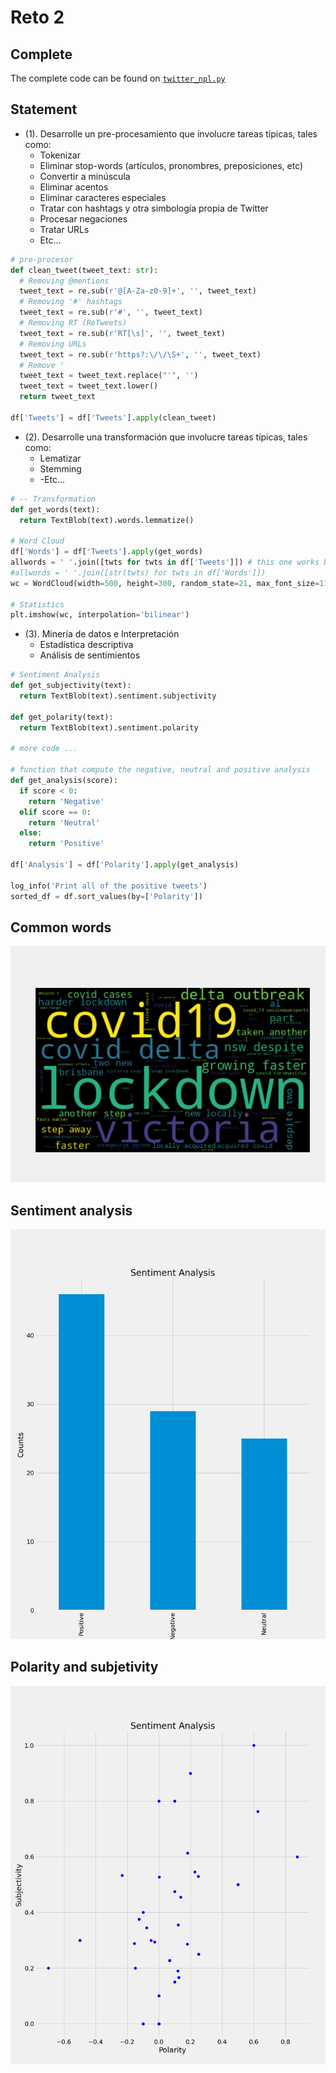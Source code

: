 # Reto 2

## Complete
The complete code can be found on [`twitter_npl.py`](./twitter_npl.py)

## Statement
* (1). Desarrolle un pre-procesamiento que involucre tareas típicas, tales como:
  * Tokenizar
  - Eliminar stop-words (artículos, pronombres, preposiciones, etc)
  - Convertir a minúscula
  - Eliminar acentos
  - Eliminar caracteres especiales
  - Tratar con hashtags y otra simbología propia de Twitter
  - Procesar negaciones
  - Tratar URLs
  - Etc...

```python
# pre-procesor
def clean_tweet(tweet_text: str):
  # Removing @mentions
  tweet_text = re.sub(r'@[A-Za-z0-9]+', '', tweet_text)
  # Removing '#' hashtags
  tweet_text = re.sub(r'#', '', tweet_text)
  # Removing RT (ReTweets)
  tweet_text = re.sub(r'RT[\s]', '', tweet_text)
  # Removing URLs
  tweet_text = re.sub(r'https?:\/\/\S+', '', tweet_text)
  # Remove '
  tweet_text = tweet_text.replace("'", '')
  tweet_text = tweet_text.lower()
  return tweet_text

df['Tweets'] = df['Tweets'].apply(clean_tweet)
```

* (2). Desarrolle una transformación que involucre tareas típicas, tales como:
  - Lematizar
  - Stemming
  - -Etc...

```python
# -- Transformation
def get_words(text):
  return TextBlob(text).words.lemmatize()

# Word Cloud
df['Words'] = df['Tweets'].apply(get_words)
allwords = ' '.join([twts for twts in df['Tweets']]) # this one works better than lemmatize
#allwords = ' '.join([str(twts) for twts in df['Words']])
wc = WordCloud(width=500, height=300, random_state=21, max_font_size=119).generate(allwords)

# Statistics
plt.imshow(wc, interpolation='bilinear')
```

* (3). Minería de datos e Interpretación
  - Estadística descriptiva
  - Análisis de sentimientos

```python
# Sentiment Analysis
def get_subjectivity(text):
  return TextBlob(text).sentiment.subjectivity

def get_polarity(text):
  return TextBlob(text).sentiment.polarity

# more code ...

# function that compute the negative, neutral and positive analysis
def get_analysis(score):
  if score < 0:
    return 'Negative'
  elif score == 0:
    return 'Neutral'
  else:
    return 'Positive'

df['Analysis'] = df['Polarity'].apply(get_analysis)

log_info('Print all of the positive tweets')
sorted_df = df.sort_values(by=['Polarity'])
```

## Common words
![bilinear](./bilinear.png)

## Sentiment analysis
![sentiment](./bar.png)

## Polarity and subjetivity
![po_sub](./scatter.png)